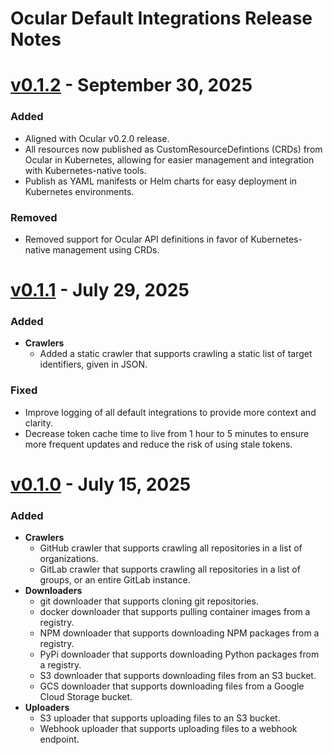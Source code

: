# Ocular Default Integrations Release Notes
<!-- https://keepachangelog.com -->

# [v0.1.2](https://github.com/crashappsec/ocular/releases/tag/v0.1.2) - **September 30, 2025**

### Added
- Aligned with Ocular v0.2.0 release.
- All resources now published as CustomResourceDefintions (CRDs) from Ocular in Kubernetes,
  allowing for easier management and integration with Kubernetes-native tools.
- Publish as YAML manifests or Helm charts for easy deployment in Kubernetes environments.

### Removed

- Removed support for Ocular API definitions in favor of Kubernetes-native management using CRDs.

# [v0.1.1](https://github.com/crashappsec/ocular/releases/tag/v0.1.1) - **July 29, 2025**

### Added

- **Crawlers**
  - Added a static crawler that supports crawling a static list of target identifiers, given in JSON.

### Fixed

- Improve logging of all default integrations to provide more context and clarity.
- Decrease token cache time to live from 1 hour to 5 minutes to ensure more frequent updates and reduce the risk of using stale tokens.


# [v0.1.0](https://github.com/crashappsec/ocular/releases/tag/v0.1.0) - **July 15, 2025**

### Added

- **Crawlers**
    - GitHub crawler that supports crawling all repositories in a list of organizations.
    - GitLab crawler that supports crawling all repositories in a list of groups, or an entire GitLab instance.
- **Downloaders**
  - git downloader that supports cloning git repositories.
  - docker downloader that supports pulling container images from a registry.
  - NPM downloader that supports downloading NPM packages from a registry.
  - PyPi downloader that supports downloading Python packages from a registry.
  - S3 downloader that supports downloading files from an S3 bucket.
  - GCS downloader that supports downloading files from a Google Cloud Storage bucket.
- **Uploaders**
  - S3 uploader that supports uploading files to an S3 bucket.
  - Webhook uploader that supports uploading files to a webhook endpoint.
